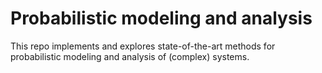 # Probabilistic modeling and analysis
This repo implements and explores state-of-the-art methods for probabilistic modeling and analysis of (complex) systems.
